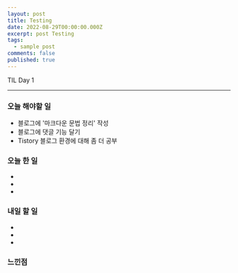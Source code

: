 ```yaml
---
layout: post
title: Testing
date: 2022-08-29T00:00:00.000Z
excerpt: post Testing
tags:
  - sample post
comments: false
published: true
---
```







TIL Day 1


-------



### 오늘 해야할 일

* 블로그에 '마크다운 문법 정리' 작성
* 블로그에 댓글 기능 달기
* Tistory 블로그 환경에 대해 좀 더 공부

### 오늘 한 일

* 
* 
* 

### 내일 할 일

* 
* 
* 

### 느낀점
